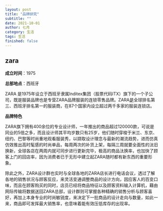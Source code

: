 ```yaml
---
layout: post
title: "品牌研究"
subtitle: ""
date: 2021-10-01
author: 七月
category: 生活
tags: 生活
finished: false
---
```


## zara

**成立时间**：1975

**总部地点**：西班牙

ZARA 是1975年设立于西班牙隶属Inditex集团（股票代码ITX）旗下的一个子公司，既是服装品牌也是专营ZARA品牌服装的连锁零售品牌。ZARA[是](https://baike.baidu.com/item/是)全球排名第三、西班牙排名第一的服装商，在87个国家内设立超过两千多家的服装连锁店。

**品牌特色**

ZARA旗下拥有400余位的专业设计师，一年推出的商品超过120000款，可说是同业的5倍之多，而且设计师其平均岁数只有25岁，他们随时穿梭于米兰、东京、纽约、巴黎等时尚重地观看服装秀，以撷取设计理念与最新的潮流趋势，进而仿真仿效推出高时髦感的时尚单品，每周两次的补货上架，每隔三周就要全面性的汰旧换新，全球各店在两周内就可同步进行更新完毕，极高的商品汰换率，也加快了顾客上门的回店率，因为消费者已于无形中建立起ZARA随时都有新东西的重要形象。

除此之外，ZARA设计群也实时与全球各地的ZARA店长进行电话会议，透过了解各地的销售状况与顾客反应，来灵活变通调整商品的设计方向，因应客人的百变口味，而且在顾客购买的同时，店员已经将商品特征以及顾客资料输入计算机，藉由网际传输将数据送回ZARA总部，设计群则可掌握各种精确的销售分析与顾客喜好，再加上本身专业的时尚敏锐度，来决定下一批商品的设计走向与数量，如此一来，商品即可发挥最大销售率，也意味着能有效压低库存的出现率。

